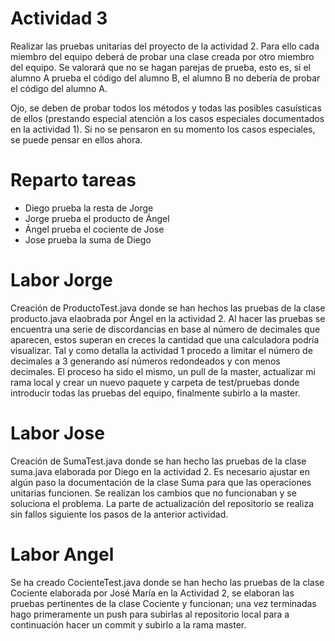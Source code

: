 # Actividad 3
Realizar las pruebas unitarias del proyecto de la actividad 2. Para ello cada miembro del equipo deberá de probar una clase creada por otro miembro del equipo. 
Se valorará que no se hagan parejas de prueba, esto es, si el alumno A prueba el código del alumno B, el alumno B no debería de probar el código del alumno A.

Ojo, se deben de probar todos los métodos y todas las posibles casuísticas de ellos (prestando especial atención a los casos especiales documentados en la actividad 1). 
Si no se pensaron en su momento los casos especiales, se puede pensar en ellos ahora.

# Reparto tareas
<ul>
  <li>Diego prueba la resta de Jorge</li>
  <li>Jorge prueba el producto de Ángel</li>
  <li>Ángel prueba el cociente de Jose</li>
  <li>Jose prueba la suma de Diego</li>
</ul>

# Labor Jorge
Creación de ProductoTest.java donde se han hechos las pruebas de la clase producto.java elaobrada por Ángel en la actividad 2. 
Al hacer las pruebas se encuentra una serie de discordancias en base al número de decimales que aparecen, estos superan en creces la cantidad que una calculadora podría visualizar. 
Tal y como detalla la actividad 1 procedo a limitar el número de decimales a 3 generando así números redondeados y con menos decimales. 
El proceso ha sido el mismo, un pull de la master, actualizar mi rama local y crear un nuevo paquete y carpeta de test/pruebas donde introducir todas las pruebas del equipo, finalmente subirlo a la master.
# Labor Jose
Creación de SumaTest.java donde se han hecho las pruebas de la clase suma.java elaborada por Diego en la actividad 2. Es necesario ajustar en algún paso la documentación de la clase Suma para que las operaciones unitarias funcionen. Se realizan los cambios que no funcionaban y se soluciona el problema. La parte de actualización del repositorio se realiza sin fallos siguiente los pasos de la anterior actividad.
# Labor Angel 
Se ha creado CocienteTest.java donde se han hecho las pruebas de la clase Cociente elaborada por José María en la Actividad 2, se elaboran las pruebas pertinentes de la clase Cociente y funcionan; una vez terminadas hago primeramente un push para subirlas al repositorio local para a continuación hacer un commit y subirlo a la rama master.
